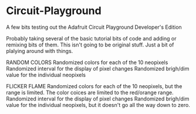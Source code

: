 # Circuit-Playground
A few bits testing out the Adafruit Circuit Playground Developer's Edition

Probably taking several of the basic tutorial bits of code and adding or remixing bits of them. This isn't going to be original stuff. Just a bit of plalying around with things.

RANDOM COLORS
Randomized colors for each of the 10 neopixels
Randomized interval for the display of pixel changes
Randomized brigh/dim value for the individual neopixels


FLICKER FLAME
Randomized colors for each of the 10 neopixels, but the range is limited. The color coices are limited to the red/orange range.
Randomized interval for the display of pixel changes
Randomized brigh/dim value for the individual neopixels, but it doesn't go all the way down to zero.
